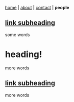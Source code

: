 
<a href="https://disesdi.github.io/" target="_blank" rel="noopener noreferrer">home</a> \| 
<a href="https://cx7.dev/research/security.html" target="_blank" rel="noopener noreferrer">about</a> \| 
<a href="https://cx7.dev/research/policy.html" target="_blank" rel="noopener noreferrer">contact</a> \| **people**

## [link subheading](https://www.google.com)

some words

# heading!

more words

## [link subheading](https://www.google.com)

more words


